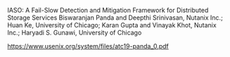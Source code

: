 
IASO: A Fail-Slow Detection and Mitigation
Framework for Distributed Storage Services
Biswaranjan Panda and Deepthi Srinivasan, Nutanix Inc.; Huan Ke, University of Chicago;
Karan Gupta and Vinayak Khot, Nutanix Inc.; Haryadi S. Gunawi, University of Chicago

https://www.usenix.org/system/files/atc19-panda_0.pdf

